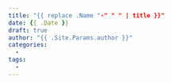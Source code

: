 ```yaml
---
title: "{{ replace .Name "-" " " | title }}"
date: {{ .Date }}
draft: true
author: "{{ .Site.Params.author }}"
categories:
  -
tags:
  -
---
```


